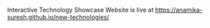 Interactive Technology Showcase Website is live at https://anamika-suresh.github.io/new-technologies/
